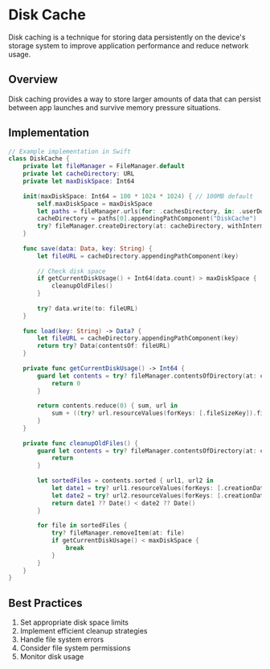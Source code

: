 # Disk Cache

Disk caching is a technique for storing data persistently on the device's storage system to improve application performance and reduce network usage.

## Overview

Disk caching provides a way to store larger amounts of data that can persist between app launches and survive memory pressure situations.

## Implementation

```swift
// Example implementation in Swift
class DiskCache {
    private let fileManager = FileManager.default
    private let cacheDirectory: URL
    private let maxDiskSpace: Int64
    
    init(maxDiskSpace: Int64 = 100 * 1024 * 1024) { // 100MB default
        self.maxDiskSpace = maxDiskSpace
        let paths = fileManager.urls(for: .cachesDirectory, in: .userDomainMask)
        cacheDirectory = paths[0].appendingPathComponent("DiskCache")
        try? fileManager.createDirectory(at: cacheDirectory, withIntermediateDirectories: true)
    }
    
    func save(data: Data, key: String) {
        let fileURL = cacheDirectory.appendingPathComponent(key)
        
        // Check disk space
        if getCurrentDiskUsage() + Int64(data.count) > maxDiskSpace {
            cleanupOldFiles()
        }
        
        try? data.write(to: fileURL)
    }
    
    func load(key: String) -> Data? {
        let fileURL = cacheDirectory.appendingPathComponent(key)
        return try? Data(contentsOf: fileURL)
    }
    
    private func getCurrentDiskUsage() -> Int64 {
        guard let contents = try? fileManager.contentsOfDirectory(at: cacheDirectory, includingPropertiesForKeys: [.fileSizeKey]) else {
            return 0
        }
        
        return contents.reduce(0) { sum, url in
            sum + ((try? url.resourceValues(forKeys: [.fileSizeKey]).fileSize) ?? 0)
        }
    }
    
    private func cleanupOldFiles() {
        guard let contents = try? fileManager.contentsOfDirectory(at: cacheDirectory, includingPropertiesForKeys: [.creationDateKey]) else {
            return
        }
        
        let sortedFiles = contents.sorted { url1, url2 in
            let date1 = try? url1.resourceValues(forKeys: [.creationDateKey]).creationDate
            let date2 = try? url2.resourceValues(forKeys: [.creationDateKey]).creationDate
            return date1 ?? Date() < date2 ?? Date()
        }
        
        for file in sortedFiles {
            try? fileManager.removeItem(at: file)
            if getCurrentDiskUsage() < maxDiskSpace {
                break
            }
        }
    }
}
```

## Best Practices

1. Set appropriate disk space limits
2. Implement efficient cleanup strategies
3. Handle file system errors
4. Consider file system permissions
5. Monitor disk usage 